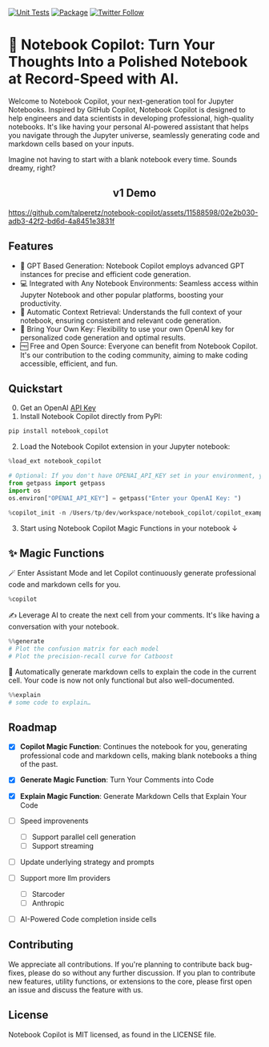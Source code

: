 [![Unit Tests](https://img.shields.io/github/actions/workflow/status/talperetz/notebook-copilot/copilot-test.yml?label=unittests)](https://github.com/talperetz/notebook-copilot/actions/workflows/copilot-test.yml)
[![Package](https://img.shields.io/pypi/v/notebook_copilot?label=pypi)](https://pypi.org/project/notebook-copilot/)
[![Twitter Follow](https://img.shields.io/twitter/follow/AIAndHumans?style=social)](https://twitter.com/AIAndHumans)


# 🚀 Notebook Copilot: Turn Your Thoughts Into a Polished Notebook at Record-Speed with AI.

Welcome to Notebook Copilot, your next-generation tool for Jupyter Notebooks. Inspired by GitHub Copilot, Notebook
Copilot is designed to help engineers and data scientists in developing professional, high-quality notebooks. It's like
having your personal AI-powered assistant that helps you navigate through the Jupyter universe, seamlessly
generating code and markdown cells based on your inputs.

Imagine not having to start with a blank notebook every time. Sounds dreamy, right?

<h2 align="center"> v1 Demo </h2>


https://github.com/talperetz/notebook-copilot/assets/11588598/02e2b030-adb3-42f2-bd6d-4a8451e3831f


## Features

- 🚀 GPT Based Generation: Notebook Copilot employs advanced GPT instances for precise and efficient code generation.
- 💻 Integrated with Any Notebook Environments: Seamless access within Jupyter Notebook and other popular platforms, boosting your productivity.
- 🧩 Automatic Context Retrieval: Understands the full context of your notebook, ensuring consistent and relevant code generation.
- 🔑 Bring Your Own Key: Flexibility to use your own OpenAI key for personalized code generation and optimal results.
- 🆓 Free and Open Source: Everyone can benefit from Notebook Copilot. It's our contribution to the coding community, aiming to make coding accessible, efficient, and fun.


## Quickstart
0. Get an OpenAI [API Key](https://platform.openai.com/account/api-keys)
1. Install Notebook Copilot directly from PyPI:

```bash
pip install notebook_copilot
```

2. Load the Notebook Copilot extension in your Jupyter notebook:

```python
%load_ext notebook_copilot

# Optional: If you don't have OPENAI_API_KEY set in your environment, you can set it here
from getpass import getpass
import os
os.environ["OPENAI_API_KEY"] = getpass("Enter your OpenAI Key: ")

%copilot_init -n /Users/tp/dev/workspace/notebook_copilot/copilot_example_notebook.ipynb # improves copilot performance
```

3. Start using Notebook Copilot Magic Functions in your notebook ↓


## ✨ Magic Functions

🪄 Enter Assistant Mode and let Copilot continuously generate professional code and markdown cells for you.
```python
%copilot
```

✍️ Leverage AI to create the next cell from your comments. It's like having a conversation with your notebook.

```python
%%generate 
# Plot the confusion matrix for each model
# Plot the precision-recall curve for Catboost
```

📘 Automatically generate markdown cells to explain the code in the current cell. Your code is now not only functional but also well-documented.
```python
%%explain
# some code to explain…
```

## Roadmap

- [x] **Copilot Magic Function**: Continues the notebook for you, generating professional code and markdown cells, making
  blank notebooks a thing of the past.
- [x] **Generate Magic Function**: Turn Your Comments into Code
- [x] **Explain Magic Function**: Generate Markdown Cells that Explain Your Code
- [ ] Speed improvenents
  - [ ] Support parallel cell generation
  - [ ] Support streaming
- [ ] Update underlying strategy and prompts
- [ ] Support more llm providers
  - [ ] Starcoder
  - [ ] Anthropic
- [ ] AI-Powered Code completion inside cells
    

## Contributing
We appreciate all contributions. If you're planning to contribute back bug-fixes, please do so without any further discussion. If you plan to contribute new features, utility functions, or extensions to the core, please first open an issue and discuss the feature with us.

## License
Notebook Copilot is MIT licensed, as found in the LICENSE file.
